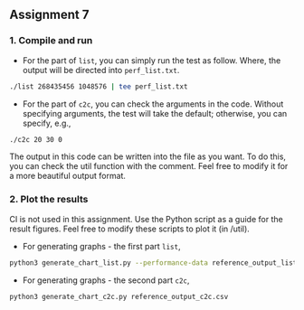 
## Assignment 7

### 1. Compile and run

* For the part of `list`, you can simply run the test as follow. Where, the output will be directed into `perf_list.txt`.
```bash
./list 268435456 1048576 | tee perf_list.txt
```

* For the part of `c2c`, you can check the arguments in the code. Without specifying arguments, the test will take the default; otherwise, you can specify, e.g.,
```bash
./c2c 20 30 0
```

The output in this code can be written into the file as you want. To do this, you can check the util function with the comment. Feel free to modify it for a more beautiful output format.

### 2. Plot the results

CI is not used in this assignment. Use the Python script as a guide for the result figures. Feel free to modify these scripts to plot it (in /util).
* For generating graphs - the first part `list`,

```bash
python3 generate_chart_list.py --performance-data reference_output_list.txt --output-file perf_ref_list.pdf
```

* For generating graphs - the second part `c2c`,
```bash
python3 generate_chart_c2c.py reference_output_c2c.csv
```
